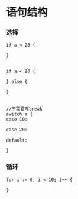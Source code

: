 # 语句结构

### 选择

```
if a < 20 {
   
}


if a < 20 {
	
} else {
	
}


//不需要写break
switch a {
case 10:
	
case 20:
	
default:
	
}
```

### 循环

```
for i := 0; i < 10; i++ {

}
```
